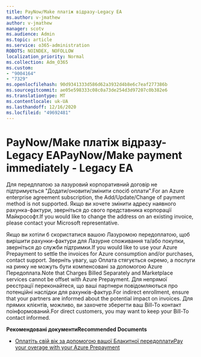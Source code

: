 ```yaml
---
title: PayNow/Make платіж відразу-Legacy EA
ms.author: v-jmathew
author: v-jmathew
manager: scotv
ms.audience: Admin
ms.topic: article
ms.service: o365-administration
ROBOTS: NOINDEX, NOFOLLOW
localization_priority: Normal
ms.collection: Adm_O365
ms.custom:
- "9004164"
- "7329"
ms.openlocfilehash: 90d9341333d586d62a3932d4b8e6c7eaf277386b
ms.sourcegitcommit: ae05e598333c08c0a73de254d3d97207c0b382e6
ms.translationtype: MT
ms.contentlocale: uk-UA
ms.lasthandoff: 12/16/2020
ms.locfileid: "49692481"
---
```

# <a name="paynowmake-payment-immediately---legacy-ea"></a><span data-ttu-id="a1e8b-102">PayNow/Make платіж відразу-Legacy EA</span><span class="sxs-lookup"><span data-stu-id="a1e8b-102">PayNow/Make payment immediately - Legacy EA</span></span>

<span data-ttu-id="a1e8b-103">Для передплатою за лазуровий корпоративний договір не підтримується "Додати/оновити/змінити спосіб оплати".</span><span class="sxs-lookup"><span data-stu-id="a1e8b-103">For an Azure enterprise agreement subscription, the Add/Update/Change of payment method is not supported.</span></span> <span data-ttu-id="a1e8b-104">Якщо ви хочете змінити адресу наявного рахунка-фактури, зверніться до свого представника корпорації Майкрософт.</span><span class="sxs-lookup"><span data-stu-id="a1e8b-104">If you would like to change the address on an existing invoice, please contact your Microsoft representative.</span></span>

<span data-ttu-id="a1e8b-105">Якщо ви хотіли б скористатися вашою Лазуромою передоплатою, щоб вирішити рахунки-фактури для Лазурне споживання та/або покупки, зверніться до служби підтримки.</span><span class="sxs-lookup"><span data-stu-id="a1e8b-105">If you would like to use your Azure Prepayment to settle the invoices for Azure consumption and/or purchases, contact support.</span></span> <span data-ttu-id="a1e8b-106">Зверніть увагу, що Оплата стягується окремо, а послуги на ринку не можуть бути компенсовані за допомогою Azure Передоплата.</span><span class="sxs-lookup"><span data-stu-id="a1e8b-106">Note that Charges Billed Separately and Marketplace services cannot be offset with Azure Prepayment.</span></span> <span data-ttu-id="a1e8b-107">Для непрямої реєстрації переконайтеся, що ваші партнери повідомляються про потенційні наслідки для рахунків-фактур.</span><span class="sxs-lookup"><span data-stu-id="a1e8b-107">For indirect enrollment, ensure that your partners are informed about the potential impact on invoices.</span></span> <span data-ttu-id="a1e8b-108">Для прямих клієнтів, можливо, ви захочете зберегти ваш Bill-To контакт поінформований.</span><span class="sxs-lookup"><span data-stu-id="a1e8b-108">For direct customers, you may want to keep your Bill-To contact informed.</span></span>

<span data-ttu-id="a1e8b-109">**Рекомендовані документи**</span><span class="sxs-lookup"><span data-stu-id="a1e8b-109">**Recommended Documents**</span></span>

- [<span data-ttu-id="a1e8b-110">Оплатіть свій вік за допомогою вашої Блакитної передоплати</span><span class="sxs-lookup"><span data-stu-id="a1e8b-110">Pay your overage with your Azure Prepayment</span></span>](https://docs.microsoft.com/azure/cost-management-billing/manage/ea-portal-enrollment-invoices#pay-your-overage-with-your-azure-prepayment)
